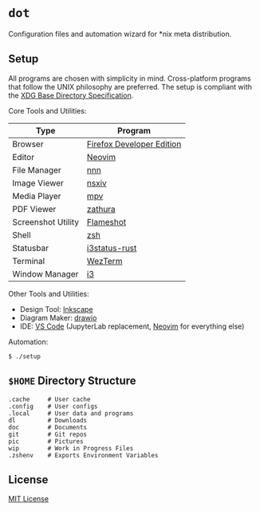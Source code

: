 # `dot`

Configuration files and automation wizard for \*nix meta distribution.

## Setup

All programs are chosen with simplicity in mind. Cross-platform programs that follow the UNIX
philosophy are preferred. The setup is compliant with the [XDG Base Directory Specification][xdg].

Core Tools and Utilities:

| Type               | Program                              |
| ------------------ | ------------------------------------ |
| Browser            | [Firefox Developer Edition][firefox] |
| Editor             | [Neovim][neovim]                     |
| File Manager       | [nnn][nnn]                           |
| Image Viewer       | [nsxiv][nsxiv]                       |
| Media Player       | [mpv][mpv]                           |
| PDF Viewer         | [zathura][zathura]                   |
| Screenshot Utility | [Flameshot][flameshot]               |
| Shell              | [zsh][zsh]                           |
| Statusbar          | [i3status-rust][i3statusrust]        |
| Terminal           | [WezTerm][wezterm]                   |
| Window Manager     | [i3][i3]                             |

Other Tools and Utilities:

- Design Tool: [Inkscape][inkscape]
- Diagram Maker: [drawio][drawio]
- IDE: [VS Code][vscode] (JupyterLab replacement, [Neovim][neovim] for everything else)

Automation:

```console
$ ./setup
```

## `$HOME` Directory Structure

```console
.cache     # User cache
.config    # User configs
.local     # User data and programs
dl         # Downloads
doc        # Documents
git        # Git repos
pic        # Pictures
wip        # Work in Progress Files
.zshenv    # Exports Environment Variables
```

## License

[MIT License][license]

[license]: LICENSE
[xdg]: https://specifications.freedesktop.org/basedir-spec/basedir-spec-latest.html
[firefox]: https://www.mozilla.org/en-US/firefox/developer/
[neovim]: https://github.com/neovim/neovim
[nnn]: https://github.com/jarun/nnn
[nsxiv]: https://github.com/nsxiv/nsxiv
[mpv]: https://github.com/mpv-player/mpv
[zathura]: https://en.wikipedia.org/wiki/Zathura_(document_viewer)
[flameshot]: https://github.com/flameshot-org/flameshot
[zsh]: https://github.com/zsh-users/zsh
[i3statusrust]: https://github.com/greshake/i3status-rust
[wezterm]: https://github.com/wez/wezterm
[i3]: https://github.com/i3/i3
[inkscape]: https://gitlab.com/inkscape/inkscape
[drawio]: https://github.com/jgraph/drawio-desktop
[vscode]: https://github.com/microsoft/vscode
